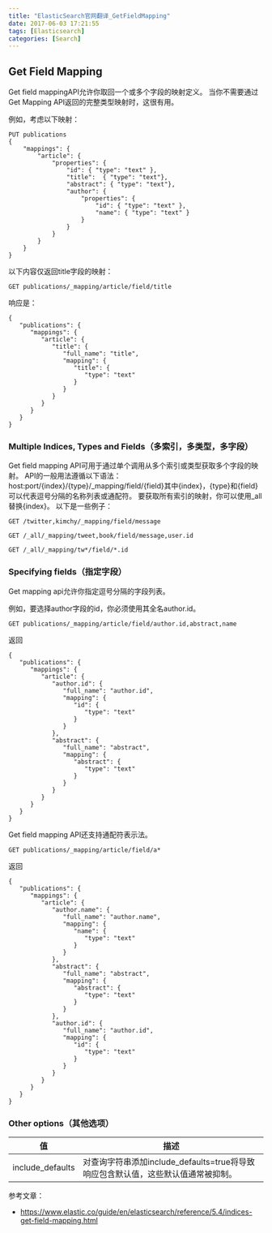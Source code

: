 ```yaml
---
title: "ElasticSearch官网翻译_GetFieldMapping"
date: 2017-06-03 17:21:55
tags: [Elasticsearch]
categories: [Search]
---
```


## Get Field Mapping

Get field mappingAPI允许你取回一个或多个字段的映射定义。 当你不需要通过Get Mapping API返回的完整类型映射时，这很有用。

例如，考虑以下映射：

```
PUT publications
{
    "mappings": {
        "article": {
            "properties": {
                "id": { "type": "text" },
                "title":  { "type": "text"},
                "abstract": { "type": "text"},
                "author": {
                    "properties": {
                        "id": { "type": "text" },
                        "name": { "type": "text" }
                    }
                }
            }
        }
    }
}
```

以下内容仅返回title字段的映射：

```
GET publications/_mapping/article/field/title
```

响应是：

```
{
   "publications": {
      "mappings": {
         "article": {
            "title": {
               "full_name": "title",
               "mapping": {
                  "title": {
                     "type": "text"
                  }
               }
            }
         }
      }
   }
}
```

### Multiple Indices, Types and Fields（多索引，多类型，多字段）

Get field mapping API可用于通过单个调用从多个索引或类型获取多个字段的映射。 API的一般用法遵循以下语法：host:port/{index}/{type}/_mapping/field/{field}其中{index}，{type}和{field}可以代表逗号分隔的名称列表或通配符。 要获取所有索引的映射，你可以使用_all替换{index}。 以下是一些例子：

```
GET /twitter,kimchy/_mapping/field/message

GET /_all/_mapping/tweet,book/field/message,user.id

GET /_all/_mapping/tw*/field/*.id
```

### Specifying fields（指定字段）

Get mapping api允许你指定逗号分隔的字段列表。

例如，要选择author字段的id，你必须使用其全名author.id。

```
GET publications/_mapping/article/field/author.id,abstract,name
```

返回

```
{
   "publications": {
      "mappings": {
         "article": {
            "author.id": {
               "full_name": "author.id",
               "mapping": {
                  "id": {
                     "type": "text"
                  }
               }
            },
            "abstract": {
               "full_name": "abstract",
               "mapping": {
                  "abstract": {
                     "type": "text"
                  }
               }
            }
         }
      }
   }
}
```

Get field mapping API还支持通配符表示法。

```
GET publications/_mapping/article/field/a*
```

返回

```
{
   "publications": {
      "mappings": {
         "article": {
            "author.name": {
               "full_name": "author.name",
               "mapping": {
                  "name": {
                     "type": "text"
                  }
               }
            },
            "abstract": {
               "full_name": "abstract",
               "mapping": {
                  "abstract": {
                     "type": "text"
                  }
               }
            },
            "author.id": {
               "full_name": "author.id",
               "mapping": {
                  "id": {
                     "type": "text"
                  }
               }
            }
         }
      }
   }
}
```

### Other options（其他选项）

值|描述
---|---
include_defaults|对查询字符串添加include_defaults=true将导致响应包含默认值，这些默认值通常被抑制。

参考文章：

- https://www.elastic.co/guide/en/elasticsearch/reference/5.4/indices-get-field-mapping.html
